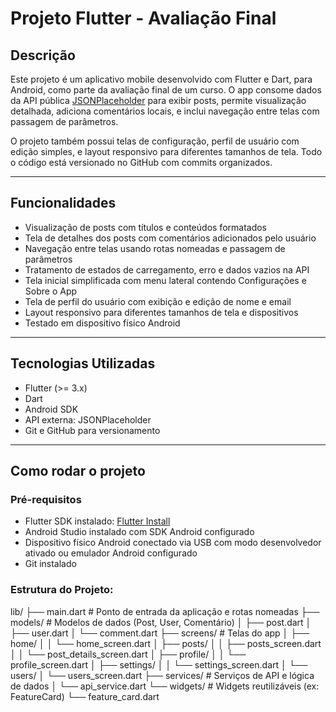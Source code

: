 # Projeto Flutter - Avaliação Final

## Descrição

Este projeto é um aplicativo mobile desenvolvido com Flutter e Dart, para Android, como parte da avaliação final de um curso. O app consome dados da API pública [JSONPlaceholder](https://jsonplaceholder.typicode.com) para exibir posts, permite visualização detalhada, adiciona comentários locais, e inclui navegação entre telas com passagem de parâmetros.

O projeto também possui telas de configuração, perfil de usuário com edição simples, e layout responsivo para diferentes tamanhos de tela. Todo o código está versionado no GitHub com commits organizados.

---

## Funcionalidades

- Visualização de posts com títulos e conteúdos formatados
- Tela de detalhes dos posts com comentários adicionados pelo usuário
- Navegação entre telas usando rotas nomeadas e passagem de parâmetros
- Tratamento de estados de carregamento, erro e dados vazios na API
- Tela inicial simplificada com menu lateral contendo Configurações e Sobre o App
- Tela de perfil do usuário com exibição e edição de nome e email
- Layout responsivo para diferentes tamanhos de tela e dispositivos
- Testado em dispositivo físico Android

---

## Tecnologias Utilizadas

- Flutter (>= 3.x)
- Dart
- Android SDK
- API externa: JSONPlaceholder
- Git e GitHub para versionamento

---

## Como rodar o projeto

### Pré-requisitos

- Flutter SDK instalado: [Flutter Install](https://flutter.dev/docs/get-started/install)
- Android Studio instalado com SDK Android configurado
- Dispositivo físico Android conectado via USB com modo desenvolvedor ativado ou emulador Android configurado
- Git instalado

### Estrutura do Projeto:


lib/
├── main.dart             # Ponto de entrada da aplicação e rotas nomeadas
├── models/               # Modelos de dados (Post, User, Comentário)
│   ├── post.dart
│   ├── user.dart
│   └── comment.dart
├── screens/              # Telas do app
│   ├── home/
│   │   └── home_screen.dart
│   ├── posts/
│   │   ├── posts_screen.dart
│   │   └── post_details_screen.dart
│   ├── profile/
│   │   └── profile_screen.dart
│   ├── settings/
│   │   └── settings_screen.dart
│   └── users/
│       └── users_screen.dart
├── services/             # Serviços de API e lógica de dados
│   └── api_service.dart
└── widgets/              # Widgets reutilizáveis (ex: FeatureCard)
└── feature_card.dart


